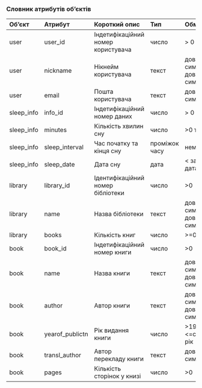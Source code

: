 ### Словник атрибутів об’єктів
|Об’єкт|Атрибут|Короткий опис|Тип|Обмеження|
|:-|:-|:-|:-|:-|
|user|user_id|Індетифікаційний номер користувача|число|> 0|
user|nickname|Нікнейм користувача|текст|довжина < 16 символів та довжина > 0 символів|
|user|email|Пошта користувача|текст|довжина < 32 символів|
|sleep_info|info_id|Індетифікаційний номер даних|число|> 0|
|sleep_info|minutes|Кількість хвилин сну|число|>0 та <=900|
|sleep_info|sleep_interval|Час початку та кінця сну|проміжок часу|немає|
|sleep_info|sleep_date|Дата сну|дата| < завтрашня дата|
|library|library_id|Ідентифікаційний номер бібліотеки|число|>0|
|library|name|Назва бібліотеки|текст|довжина < 32 символів та довжина > 0 символів|
|library|books|Кількість книг|число|>=0|
|book|book_id|Індетифікаційний номер книги|число|>0|
|book|name|Назва книги|текст|довжина < 64 символи та довжина > 0 символів|
|book|author|Автор книги|текст|довжина < 64 символи та довжина > 0 символів|
|book|yearof_publictn|Рік видання книги|число|>1900 та <=сьогоднішній рік|
|book|transl_author|Автор перекладу книги|текст|довжина < 64 символів|
|book|pages|Кількість сторінок у книзі|число|>0|
